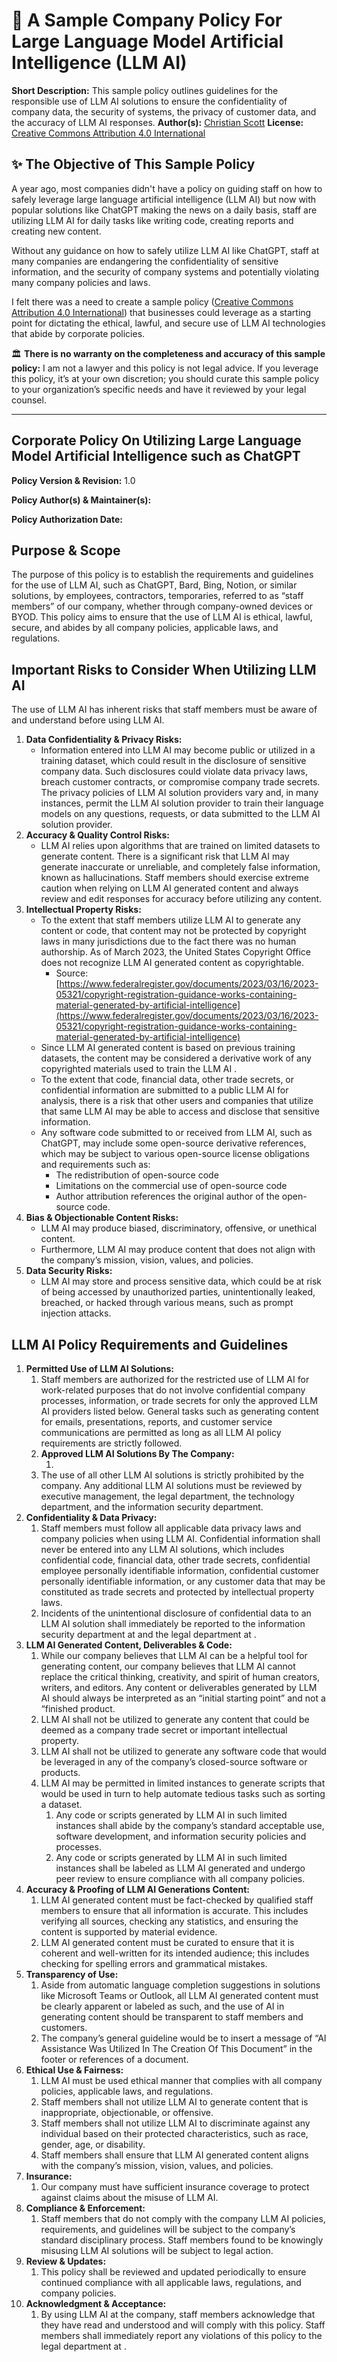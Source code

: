 # 🤖 A Sample Company Policy For Large Language Model Artificial Intelligence (LLM AI)
**Short Description:** This sample policy outlines guidelines for the responsible use of LLM AI solutions to ensure the confidentiality of company data, the security of systems, the privacy of customer data, and the accuracy of LLM AI responses.
**Author(s):** [Christian Scott](https://enclave-regenerous.com/)
**License:** [Creative Commons Attribution 4.0 International](https://creativecommons.org/licenses/by/4.0/)

## ✨ The Objective of This Sample Policy
A year ago, most companies didn't have a policy on guiding staff on how to safely leverage large language artificial intelligence (LLM AI) but now with popular solutions like ChatGPT making the news on a daily basis, staff are utilizing LLM AI for daily tasks like writing code, creating reports and creating new content.

Without any guidance on how to safely utilize LLM AI like ChatGPT, staff at many companies are endangering the confidentiality of sensitive information, and the security of company systems and potentially violating many company policies and laws.

I felt there was a need to create a sample policy ([Creative Commons Attribution 4.0 International](https://creativecommons.org/licenses/by/4.0/)) that businesses could leverage as a starting point for dictating the ethical, lawful, and secure use of LLM AI technologies that abide by corporate policies.

🏛️ **There is no warranty on the completeness and accuracy of this sample policy:**
I am not a lawyer and this policy is not legal advice. If you leverage this policy, it’s at your own discretion; you should curate this sample policy to your organization’s specific needs and have it reviewed by your legal counsel.


---

## Corporate Policy On Utilizing Large Language Model Artificial Intelligence such as ChatGPT

**Policy Version & Revision:** 1.0

**Policy Author(s) & Maintainer(s):** <MAINTAINER>

**Policy Authorization Date:** <DATE>

## Purpose & Scope

The purpose of this policy is to establish the requirements and guidelines for the use of LLM AI, such as ChatGPT, Bard, Bing, Notion, or similar solutions, by employees, contractors, temporaries, referred to as “staff members” of our company, whether through company-owned devices or BYOD. This policy aims to ensure that the use of LLM AI is ethical, lawful, secure, and abides by all company policies, applicable laws, and regulations.

## Important Risks to Consider When Utilizing LLM AI

The use of LLM AI has inherent risks that staff members must be aware of and understand before using LLM AI.

1. **Data Confidentiality & Privacy Risks:**
    - Information entered into LLM AI may become public or utilized in a training dataset, which could result in the disclosure of sensitive company data. Such disclosures could violate data privacy laws, breach customer contracts, or compromise company trade secrets. The privacy policies of LLM AI solution providers vary and, in many instances, permit the LLM AI solution provider to train their language models on any questions, requests, or data submitted to the LLM AI solution provider.
2. **Accuracy & Quality Control Risks:**
    - LLM AI relies upon algorithms that are trained on limited datasets to generate content. There is a significant risk that LLM AI may generate inaccurate or unreliable, and completely false information, known as hallucinations. Staff members should exercise extreme caution when relying on LLM AI generated content and always review and edit responses for accuracy before utilizing any content.
3. **Intellectual Property Risks:**
    - To the extent that staff members utilize LLM AI to generate any content or code, that content may not be protected by copyright laws in many jurisdictions due to the fact there was no human authorship. As of March 2023, the United States Copyright Office does not recognize LLM AI generated content as copyrightable.
        - Source: [https://www.federalregister.gov/documents/2023/03/16/2023-05321/copyright-registration-guidance-works-containing-material-generated-by-artificial-intelligence](https://www.federalregister.gov/documents/2023/03/16/2023-05321/copyright-registration-guidance-works-containing-material-generated-by-artificial-intelligence)
    - Since LLM AI generated content is based on previous training datasets, the content may be considered a derivative work of any copyrighted materials used to train the LLM AI .
    - To the extent that code, financial data, other trade secrets, or confidential information are submitted to a public LLM AI for analysis, there is a risk that other users and companies that utilize that same LLM AI may be able to access and disclose that sensitive information.
    - Any software code submitted to or received from LLM AI, such as ChatGPT, may include some open-source derivative references, which may be subject to various open-source license obligations and requirements such as:
        - The redistribution of open-source code
        - Limitations on the commercial use of open-source code
        - Author attribution references the original author of the open-source code.
4. **Bias & Objectionable Content Risks:**
    - LLM AI may produce biased, discriminatory, offensive, or unethical content.
    - Furthermore, LLM AI may produce content that does not align with the company’s mission, vision, values, and policies.
5. **Data Security Risks:**
    - LLM AI may store and process sensitive data, which could be at risk of being accessed by unauthorized parties, unintentionally leaked, breached, or hacked through various means, such as prompt injection attacks.

## LLM AI Policy Requirements and Guidelines

1. **Permitted Use of LLM AI Solutions:**
    1. Staff members are authorized for the restricted use of LLM AI for work-related purposes that do not involve confidential company processes, information, or trade secrets for only the approved LLM AI providers listed below. General tasks such as generating content for emails, presentations, reports, and customer service communications are permitted as long as all LLM AI policy requirements are strictly followed.
    2. **Approved LLM AI Solutions By The Company:**
        1. <LIST OF APPROVED SOLUTIONS>
    3. The use of all other LLM AI solutions is strictly prohibited by the company. Any additional LLM AI solutions must be reviewed by executive management, the legal department, the technology department, and the information security department.
2. **Confidentiality & Data Privacy:**
    1. Staff members must follow all applicable data privacy laws and company policies when using LLM AI. Confidential information shall never be entered into any LLM AI solutions, which includes confidential code, financial data, other trade secrets, confidential employee personally identifiable information, confidential customer personally identifiable information, or any customer data that may be constituted as trade secrets and protected by intellectual property laws.
    2. Incidents of the unintentional disclosure of confidential data to an LLM AI solution shall immediately be reported to the information security department at <EMAIL ADDRESS> and the legal department at <EMAIL ADDRESS>.
3. **LLM AI Generated Content, Deliverables & Code:**
    1. While our company believes that LLM AI can be a helpful tool for generating content, our company believes that LLM AI cannot replace the critical thinking, creativity, and spirit of human creators, writers, and editors. Any content or deliverables generated by LLM AI should always be interpreted as an “initial starting point” and not a “finished product.
    2. LLM AI shall not be utilized to generate any content that could be deemed as a company trade secret or important intellectual property.
    3. LLM AI shall not be utilized to generate any software code that would be leveraged in any of the company’s closed-source software or products.
    4. LLM AI may be permitted in limited instances to generate scripts that would be used in turn to help automate tedious tasks such as sorting a dataset.
        1. Any code or scripts generated by LLM AI in such limited instances shall abide by the company’s standard acceptable use, software development, and information security policies and processes.
        2. Any code or scripts generated by LLM AI in such limited instances shall be labeled as LLM AI generated and undergo peer review to ensure compliance with all company policies.
4. **Accuracy & Proofing of LLM AI Generations Content:**
    1. LLM AI generated content must be fact-checked by qualified staff members to ensure that all information is accurate. This includes verifying all sources, checking any statistics, and ensuring the content is supported by material evidence.
    2. LLM AI generated content must be curated to ensure that it is coherent and well-written for its intended audience; this includes checking for spelling errors and grammatical mistakes.
5. **Transparency of Use:**
    1. Aside from automatic language completion suggestions in solutions like Microsoft Teams or Outlook, all LLM AI generated content must be clearly apparent or labeled as such, and the use of AI in generating content should be transparent to staff members and customers.
    2. The company’s general guideline would be to insert a message of “AI Assistance Was Utilized In The Creation Of This Document” in the footer or references of a document.
6. **Ethical Use & Fairness:**
    1. LLM AI must be used ethical manner that complies with all company policies, applicable laws, and regulations.
    2. Staff members shall not utilize LLM AI to generate content that is inappropriate, objectionable, or offensive.
    3. Staff members shall not utilize LLM AI to discriminate against any individual based on their protected characteristics, such as race, gender, age, or disability.
    4. Staff members shall ensure that LLM AI generated content aligns with the company’s mission, vision, values, and policies.
7. **Insurance:**
    1. Our company must have sufficient insurance coverage to protect against claims about the misuse of LLM AI.
8. **Compliance & Enforcement:**
    1. Staff members that do not comply with the company LLM AI policies, requirements, and guidelines will be subject to the company’s standard disciplinary process. Staff members found to be knowingly misusing LLM AI solutions will be subject to legal action.
9. **Review & Updates:**
    1. This policy shall be reviewed and updated periodically to ensure continued compliance with all applicable laws, regulations, and company policies.
10. **Acknowledgment & Acceptance:**
    1. By using LLM AI at the company, staff members acknowledge that they have read and understood and will comply with this policy. Staff members shall immediately report any violations of this policy to the legal department at <EMAIL ADDRESS>.
